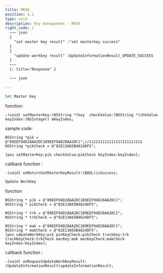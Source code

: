```yaml
---
title: MKSK
position: 1.1
type: void
description: Key management - MKSK
right_code: |
  ~~~ json
  {
    "set master key result" :"set masterkey success"
  }
  {
    "update workkey result" :UpdateInformationResult_UPDATE_SUCCESS
  }
  ~~~
  {: title="Response" }

  ~~~ json
  
---
```

~~~javascript
Set Master Key
~~~
function:
```objc
-(void) setMasterKey:(NSString *)key  checkValue:(NSString *)chkValue keyIndex:(NSInteger) mKeyIndex;
```
sample code:
```objc
NSString *pik = @"89EEF94D28AA2DC189EEF94D28AA2DC1";//111111111111111111111111
NSString *pikCheck = @"82E13665B4624DF5";

[pos setMasterKey:pik checkValue:pikCheck keyIndex:keyIndex];
```
callback function :
```objc
-(void) onReturnSetMasterKeyResult:(BOOL)isSuccess;
```
~~~javascript
Update WorkKey
~~~
function
```objc
NSString * pik = @"89EEF94D28AA2DC189EEF94D28AA2DC1";
NSString * pikCheck = @"82E13665B4624DF5";

NSString * trk = @"89EEF94D28AA2DC189EEF94D28AA2DC1";
NSString * trkCheck = @"82E13665B4624DF5";

NSString * mak = @"89EEF94D28AA2DC189EEF94D28AA2DC1";
NSString * makCheck = @"82E13665B4624DF5";
[pos udpateWorkKey:pik pinKeyCheck:pikCheck trackKey:trk trackKeyCheck:trkCheck macKey:mak macKeyCheck:makCheck keyIndex:keyIndex];
```
callback function :
```objc
-(void) onRequestUpdateWorkKeyResult:(UpdateInformationResult)updateInformationResult;
```





